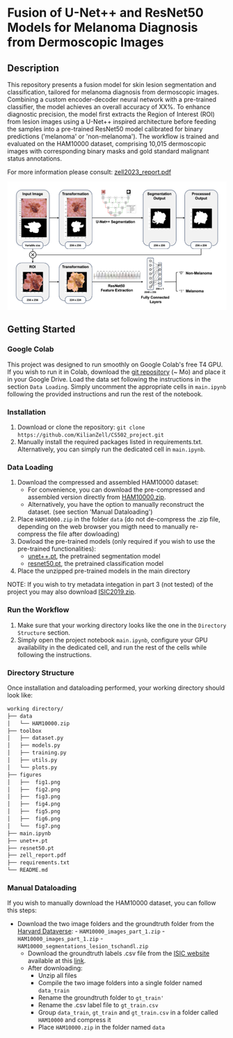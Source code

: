 # Fusion of U-Net++ and ResNet50 Models for Melanoma Diagnosis from Dermoscopic Images

## Description

This repository presents a fusion model for skin lesion segmentation and classification, tailored for melanoma diagnosis from dermoscopic images. Combining a custom encoder-decoder neural network with a pre-trained classifier, the model achieves an overall accuracy of XX%. To enhance diagnostic precision, the model first extracts the Region of Interest (ROI) from lesion images using a U-Net++ inspired architecture before feeding the samples into a pre-trained ResNet50 model calibrated for binary predictions ('melanoma' or 'non-melanoma'). The workflow is trained and evaluated on the HAM10000 dataset, comprising 10,015 dermoscopic images with corresponding binary masks and gold standard malignant status annotations.

For more information please consult: [zell2023_report.pdf](...)

<img src="figures/fig2.png" alt="Image Alt Text" width="750"/>

## Getting Started

### Google Colab
This project was designed to run smoothly on Google Colab's free T4 GPU. If you wish to run it in Colab, download the [git repository](https://github.com/KilianZell/CS502_project.git) (~ Mo) and place it in your Google Drive. Load the data set following the instructions in the section `Data Loading`. Simply uncomment the appropriate cells in `main.ipynb` following the provided instructions and run the rest of the notebook.

### Installation
1. Download or clone the repository: `git clone https://github.com/KilianZell/CS502_project.git`
2. Manually install the required packages listed in requirements.txt. Alternatively, you can simply run the dedicated cell in `main.ipynb`.

### Data Loading
1. Download the compressed and assembled HAM10000 dataset:
   - For convenience, you can download the pre-compressed and assembled version directly from [HAM10000.zip](https://drive.google.com/file/d/1suJWzU8Oc4yJJraoR6ARsDSo-HFOFNmy/view?usp=share_link).
   - Alternatively, you have the option to manually reconstruct the dataset. (see section 'Manual Dataloading')
2. Place `HAM10000.zip` in the folder `data` (do not de-compress the .zip file, depending on the web browser you migth need to manually re-compress the file after dowloading)
3. Dowload the pre-trained models (only required if you wish to use the pre-trained functionalities):
   - [unet++.pt](https://drive.google.com/file/d/1biJqvAq1Vq8tWPM2E3ppaFDqp7iCzXhf/view?usp=share_link), the pretrained segmentation model
   - [resnet50.pt](https://drive.google.com/file/d/1H-3d_sALDrHNJXPizJFMPBZh09ty5gTK/view?usp=share_link), the pretrained classification model
4. Place the unzipped pre-trained models in the main directory

NOTE: If you wish to try metadata integation in part 3 (not tested) of the project you may also download [ISIC2019.zip](...).

### Run the Workflow
1. Make sure that your working directory looks like the one in the `Directory Structure` section.
2. Simply open the project notebook `main.ipynb`, configure your GPU availability in the dedicated cell, and run the rest of the cells while following the instructions.
   
### Directory Structure
Once installation and dataloading performed, your working directory should look like:
```bash
working directory/
├── data
│   └── HAM10000.zip
├── toolbox
│   ├── dataset.py
│   ├── models.py
│   ├── training.py
│   ├── utils.py
│   └── plots.py
├── figures
│   ├──  fig1.png
│   ├──  fig2.png
│   ├──  fig3.png
│   ├──  fig4.png
│   ├──  fig5.png
│   ├──  fig6.png
│   └──  fig7.png
├── main.ipynb
├── unet++.pt
├── resnet50.pt
├── zell_report.pdf
├── requirements.txt
└── README.md
```

### Manual Dataloading
If you wish to manually download the HAM10000 dataset, you can follow this steps:
-  Download the two image folders and the groundtruth folder from the [Harvard Dataverse](https://dataverse.harvard.edu/dataset.xhtml?persistentId=doi:10.7910/DVN/DBW86T):
         - `HAM10000_images_part_1.zip`
         - `HAM10000_images_part_1.zip`
         - `HAM10000_segmentations_lesion_tschandl.zip`
      -  Download the groundtruth labels .csv file from the [ISIC website](https://challenge.isic-archive.com/data/#2018) available at this [link](https://isic-challenge-data.s3.amazonaws.com/2018/ISIC2018_Task3_Training_GroundTruth.zip).
      -  After downloading:
         - Unzip all files
         - Compile the two image folders into a single folder named `data_train`
         - Rename the groundtruth folder to `gt_train'`
         - Rename the .csv label file to `gt_train.csv`
         - Group `data_train`, `gt_train` and `gt_train.csv` in a folder called `HAM10000` and compress it
         - Place `HAM10000.zip` in the folder named `data`


